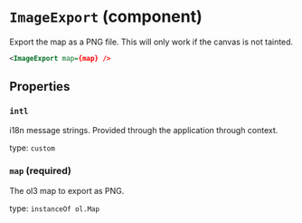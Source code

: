 `ImageExport` (component)
=========================

Export the map as a PNG file. This will only work if the canvas is not tainted.

```xml
<ImageExport map={map} />
```

Properties
----------

### `intl`

i18n message strings. Provided through the application through context.

type: `custom`


### `map` (required)

The ol3 map to export as PNG.

type: `instanceOf ol.Map`

